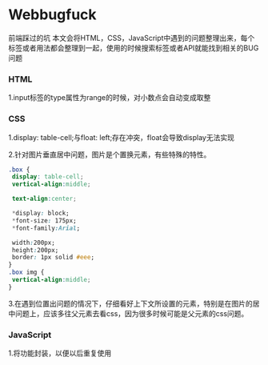 # Webbugfuck
前端踩过的坑
本文会将HTML，CSS，JavaScript中遇到的问题整理出来，每个标签或者用法都会整理到一起，使用的时候搜索标签或者API就能找到相关的BUG问题

### HTML

1.input标签的type属性为range的时候，对小数点会自动变成取整

### CSS

1.display: table-cell;与float: left;存在冲突，float会导致display无法实现

2.针对图片垂直居中问题，图片是个置换元素，有些特殊的特性。

```css
.box {
 display: table-cell;
 vertical-align:middle;

 text-align:center;

 *display: block;
 *font-size: 175px;
 *font-family:Arial;

 width:200px;
 height:200px;
 border: 1px solid #eee;
}
.box img {
 vertical-align:middle;
}
```

3.在遇到位置出问题的情况下，仔细看好上下文所设置的元素，特别是在图片的居中问题上，应该多往父元素去看css，因为很多时候可能是父元素的css问题。

### JavaScript

1.将功能封装，以便以后重复使用
